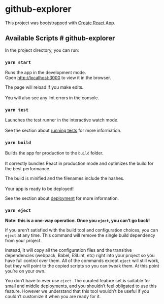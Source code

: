 
# github-explorer

This project was bootstrapped with [Create React App](https://github.com/facebook/create-react-app).	


## Available Scripts	# github-explorer

In the project directory, you can run:	

### `yarn start`	

Runs the app in the development mode.<br />	
Open [http://localhost:3000](http://localhost:3000) to view it in the browser.	

The page will reload if you make edits.<br />	
You will also see any lint errors in the console.	

### `yarn test`	

Launches the test runner in the interactive watch mode.<br />	
See the section about [running tests](https://facebook.github.io/create-react-app/docs/running-tests) for more information.	

### `yarn build`	

Builds the app for production to the `build` folder.<br />	
It correctly bundles React in production mode and optimizes the build for the best performance.	

The build is minified and the filenames include the hashes.<br />	
Your app is ready to be deployed!	

See the section about [deployment](https://facebook.github.io/create-react-app/docs/deployment) for more information.	

### `yarn eject`	

**Note: this is a one-way operation. Once you `eject`, you can’t go back!**	

If you aren’t satisfied with the build tool and configuration choices, you can `eject` at any time. This command will remove the single build dependency from your project.	

Instead, it will copy all the configuration files and the transitive dependencies (webpack, Babel, ESLint, etc) right into your project so you have full control over them. All of the commands except `eject` will still work, but they will point to the copied scripts so you can tweak them. At this point you’re on your own.	

You don’t have to ever use `eject`. The curated feature set is suitable for small and middle deployments, and you shouldn’t feel obligated to use this feature. However we understand that this tool wouldn’t be useful if you couldn’t customize it when you are ready for it.	

